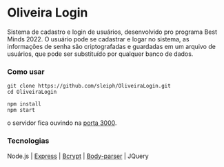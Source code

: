 # Oliveira Login

Sistema de cadastro e login de usuários, desenvolvido pro programa Best Minds 2022. O usuário pode se cadastrar e logar no sistema, as informações de senha são criptografadas e guardadas em um arquivo de usuários, que pode ser substituído por qualquer banco de dados.

### Como usar
```shell
git clone https://github.com/sleiph/OliveiraLogin.git
cd OliveiraLogin
```
```shell
npm install
npm start
```

o servidor fica ouvindo na [porta 3000](http://localhost:3000/).

### Tecnologias
Node.js | [Express](https://www.npmjs.com/package/express) | [Bcrypt](https://www.npmjs.com/package/bcrypt) | [Body-parser](https://www.npmjs.com/package/body-parser) | JQuery
